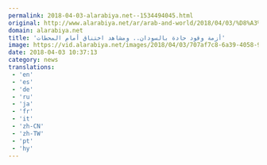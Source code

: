 ```yaml
---
permalink: 2018-04-03-alarabiya.net--1534494045.html
original: http://www.alarabiya.net/ar/arab-and-world/2018/04/03/%D8%A3%D8%B2%D9%85%D8%A9-%D9%88%D9%82%D9%88%D8%AF-%D8%AD%D8%A7%D8%AF%D8%A9-%D8%A8%D8%A7%D9%84%D8%B3%D9%88%D8%AF%D8%A7%D9%86-%D9%88%D9%85%D8%B4%D8%A7%D9%87%D8%AF-%D8%A7%D8%AE%D8%AA%D9%86%D8%A7%D9%82-%D8%A3%D9%85%D8%A7%D9%85-%D8%A7%D9%84%D9%85%D8%AD%D8%B7%D8%A7%D8%AA.html
domain: alarabiya.net
title: 'أزمة وقود حادة بالسودان.. ومشاهد اختناق أمام المحطات'
image: https://vid.alarabiya.net/images/2018/04/03/707af7c8-6a39-4058-9303-d567fdf7062e/707af7c8-6a39-4058-9303-d567fdf7062e_16x9_600x338.jpg
date: 2018-04-03 10:37:13
category: news
translations: 
 - 'en'
 - 'es'
 - 'de'
 - 'ru'
 - 'ja'
 - 'fr'
 - 'it'
 - 'zh-CN'
 - 'zh-TW'
 - 'pt'
 - 'hy'
---
```


